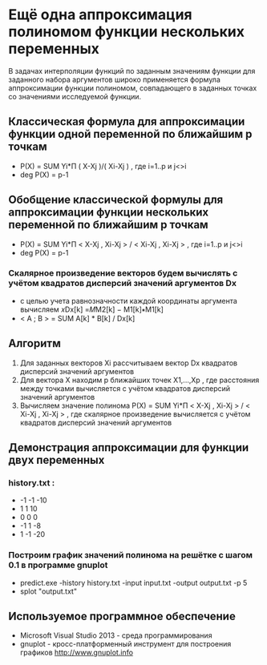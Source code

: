 ﻿# Ещё одна аппроксимация полиномом функции нескольких переменных

В задачах интерполяции функций по заданным значениям функции для заданного набора аргументов широко применяется формула аппроксимации функции полиномом, совпадающего в заданных точках со значениями исследуемой функции.

## Классическая формула для аппроксимации функции одной переменной по ближайшим p точкам

- P(X) = SUM Yi*П ( X-Xj )/( Xi-Xj ) , где i=1..p и j<>i
- deg P(X) = p-1

## Обобщение классической формулы для аппроксимации функции нескольких переменной по ближайшим p точкам

- P(X) = SUM Yi*П < X-Xj , Xi-Xj > / < Xi-Xj , Xi-Xj > , где i=1..p и j<>i
- deg P(X) = p-1

### Скалярное произведение векторов будем вычислять с учётом квадратов дисперсий значений аргументов Dx

- с целью учета равнозначности каждой координаты аргумента вычисляем 𝑥Dx[k] =𝑀M2[k] − M1[k]∗M1[k]
- < A ; B > = SUM A[k] * B[k] / Dx[k]

## Алгоритм

1. Для заданных векторов Xi рассчитываем вектор Dx квадратов дисперсий значений аргументов
2. Для вектора X находим p ближайших точек X1,...,Xp , где расстояния между точками вычисляется с учётом квадратов дисперсий значений аргументов
3. Вычисляем значение полинома P(X) = SUM Yi*П < X-Xj , Xi-Xj > / < Xi-Xj , Xi-Xj > , где скалярное произведение вычисляется с учётом квадратов дисперсий значений аргументов 

## Демонстрация аппроксимации для функции двух переменных

### history.txt :

- -1 -1 -10
-  1  1  10
-  0  0  0
- -1  1 -8
-  1 -1 -20

### Построим график значений полинома на решётке с шагом 0.1 в программе gnuplot

- predict.exe -history history.txt -input input.txt -output output.txt -p 5
- splot "output.txt"

## Используемое программное обеспечение

- Microsoft Visual Studio 2013 - среда программирования
- gnuplot  - кросс-платформенный инструмент для построения графиков http://www.gnuplot.info
